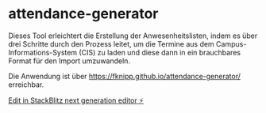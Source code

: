 # attendance-generator

Dieses Tool erleichtert die Erstellung der Anwesenheitslisten, indem es über drei Schritte durch den Prozess leitet, um die Termine aus dem Campus-Informations-System (CIS) zu laden und diese dann in ein brauchbares Format für den Import umzuwandeln.

Die Anwendung ist über https://fknipp.github.io/attendance-generator/ erreichbar.

[Edit in StackBlitz next generation editor ⚡️](https://stackblitz.com/~/github.com/fknipp/attendance-generator)
